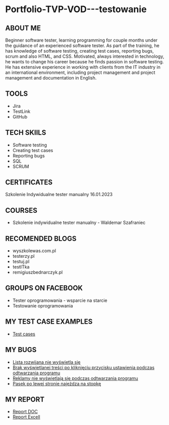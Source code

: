 # Portfolio-TVP-VOD---testowanie
## ABOUT ME
Beginner software tester, learning programming for couple months under the guidance of an experienced software tester. As part of the training, he has knowledge of software testing, creating test cases, reporting bugs, scrum and also HTML, and CSS. Motivated, always interested in technology, he wants to change his career because he finds passion in software testing. He has extensive experience in working with clients from the IT industry in an international environment, including project management and project management and documentation in English.
## TOOLS
* Jira
* TestLink
* GitHub
## TECH SKIILS
* Software testing
* Creating test cases
* Reporting bugs
* SQL
* SCRUM
## CERTIFICATES
Szkolenie Indywidualne tester manualny 16.01.2023
## COURSES
* Szkolenie indywidualne tester manualny - Waldemar Szafraniec
## RECOMENDED BLOGS
* wyszkolewas.com.pl
* testerzy.pl
* testuj.pl
* testITka
* remigiuszbednarczyk.pl
## GROUPS ON FACEBOOK
* Tester oprogramowania - wsparcie na starcie
* Testowanie oprogramowania
## MY TEST CASE EXAMPLES
* [Test cases](https://drive.google.com/file/d/14y3P61Mnoc65Y0TNK_b8dDg85if-fhzu/view?usp=share_link)
## MY BUGS
* [Lista rozwijana nie wyświetla się](https://docs.google.com/document/d/1Wnq0PP8ZB20t4IgS3RqFDMxXqw1NrCqe/edit?usp=share_link&ouid=105665470485069547466&rtpof=true&sd=true)
* [Brak wyświetlanej treści po kliknięciu przycisku ustawienia podczas odtwarzania programu](https://docs.google.com/document/d/1JNtNft4gKdc6qxoVxsl7BqdcVM959IRv/edit?usp=share_link&ouid=105665470485069547466&rtpof=true&sd=true)
* [Reklamy nie wyświetlają się podczas odtwarzania programu](https://docs.google.com/document/d/1JO2hnOfjNsDo3mJRp2lNeDeise_0z37V/edit?usp=share_link&ouid=105665470485069547466&rtpof=true&sd=true)
* [Pasek po lewej stronie najeżdza na stopkę](https://docs.google.com/document/d/1iIQtagaqKqLtIgln17DqDmMOpjMun_3x/edit?usp=share_link&ouid=105665470485069547466&rtpof=true&sd=true)

## MY REPORT
* [Report DOC](https://docs.google.com/document/d/17W5KnSytXIq4GA3PCvB_96OyQTdZeOh5/edit?usp=share_link&ouid=105665470485069547466&rtpof=true&sd=true)
* [Report Excell](https://docs.google.com/spreadsheets/d/1ojKEQeTuyKHukro4k60dPuPYCOdzKdTM/edit?usp=share_link&ouid=105665470485069547466&rtpof=true&sd=true)
